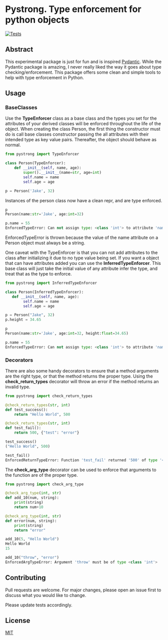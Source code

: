 # Pystrong. Type enforcement for python objects

[![Tests](https://github.com/hyptocrypto/Pystrong/actions/workflows/tests.yml/badge.svg)](https://github.com/hyptocrypto/Pystrong/actions/workflows/tests.yml)

## Abstract
This experimental package is just for fun and is inspired [Pydantic](https://github.com/pydantic/pydantic). While the Pydantic package is amazing, I never really liked the way it goes about type checking/enforcement. This package offers some clean and simple tools to help with type enforcement in Python.

## Usage

### BaseClasses
Use the <b>TypeEnforcer</b> class as a base class and the types you set for the attributes of your derived classes will be enforced throughout the life of the object.
When creating the class Person, the first thing the constructor must do is call base classes constructor passing the all attributes with their intended type as key value pairs. Thereafter, the object should behave as normal.
```python
from pystrong import TypeEnforcer

class Person(TypeEnforcer):
    def __init__(self, name, age):
        super().__init__(name=str, age=int)
        self.name = name
        self.age = age

p = Person('Jake', 32)
```
Instances of the person class now have a clean repr, and are type enforced. 
```python
p
Person(name:str='Jake', age:int=32)

p.name = 55
EnforcedTypeError: Can not assign type: <class 'int'> to attribute 'name'. Must be of type: <class 'str'>
```
EnforcedTypeError is thrown because the value of the name attribute on a Person object must always be a string.

One caveat with the TypeEnforcer is that you can not add attributes to the class after initializing it due to no type value being set. If you want a object that can have attributes added you can use the <b>InferredTypeEnforcer</b>. This base class will just take the initial value of any attribute infer the type, and treat that as the type to enforce. 
```python 
from pystrong import InferredTypeEnforcer

class Person(InferredTypeEnforcer):
   def __init__(self, name, age):
        self.name = name
        self.age = age

p = Person("Jake", 32)
p.height = 34.65

p
Person(name:str='Jake', age:int=32, height:float=34.65)

p.name = 55
EnforcedTypeError: Can not assign type: <class 'int'> to attribute 'name'. Must be of type: <class 'str'>
```
### Decorators
There are also some handy decorators to ensure that a method arguments are the right type, or that the method returns the proper type. Using the <b>check_return_types</b> decorator will throw an error if the method returns an invalid type.
```python
from pystrong import check_return_types

@check_return_types(str, int)
def test_success():
    return "Hello World", 500

@check_return_types(str, int)
def test_fail():
    return 500, {"test": "error"}

test_success()
("Hello World", 500)

test_fail()
EnforcedReturnTypeError: Function 'test_fail' returned '500' of type '<class 'int'>'. Expected return type is '<class 'str'>'.
```
The <b>check_arg_type</b> decorator can be used to enforce that arguments to the function are of the proper type.
```python
from pystrong import check_arg_type

@check_arg_type(int, str)
def add_10(num, string):
    print(string)
    return num+10

@check_arg_type(int, str)
def error(num, string):
    print(string)
    return "error"

add_10(5, "Hello World")
Hello World
15

add_10("throw", "error")
EnforcedArgTypeError: Argument 'throw' must be of type <class 'int'>
```


## Contributing
Pull requests are welcome. For major changes, please open an issue first to discuss what you would like to change.

Please update tests accordingly. 

## License
[MIT](https://choosealicense.com/licenses/mit/)

